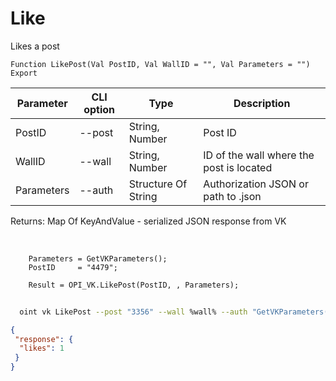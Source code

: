 ﻿---
sidebar_position: 1
---

# Like
 Likes a post



`Function LikePost(Val PostID, Val WallID = "", Val Parameters = "") Export`

  | Parameter | CLI option | Type | Description |
  |-|-|-|-|
  | PostID | --post | String, Number | Post ID |
  | WallID | --wall | String, Number | ID of the wall where the post is located |
  | Parameters | --auth | Structure Of String | Authorization JSON or path to .json |

  
  Returns:  Map Of KeyAndValue - serialized JSON response from VK

<br/>




```bsl title="Code example"
    Parameters = GetVKParameters();
    PostID     = "4479";

    Result = OPI_VK.LikePost(PostID, , Parameters);
```



```sh title="CLI command example"
    
  oint vk LikePost --post "3356" --wall %wall% --auth "GetVKParameters()"

```

```json title="Result"
{
 "response": {
  "likes": 1
 }
}
```
